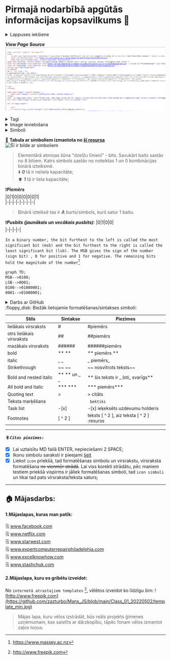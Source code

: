# Pirmajā nodarbībā apgūtās informācijas kopsavilkums :pushpin:
<details><summary>Lappuses iekšiene</summary>  
<p>
:warning: Skatīt lapas avotu ātrie taustiņi CTRL+U :man_student:
</p>
</details>  

***View Page Source***  
![lapas avota skrīns](https://github.com/zazturbo/Mans_JS/blob/main/Class_01_20220502/foto.png)  

  


<details><summary>Tagi</summary>
  <p>
  :warning:  Atvērt tagu ar < >
  </p>
  <p>
  :warning:  Aizvērt tagu ar < / >
  </p>
  </details>

<details><summary>Image ievietošana</summary>
  <p>
:warning:Ievietot attēlu var izmantojot simbolu ! un norādot alternatīvo takstu iekš kvadrātiekavām [ ]. Pēc tam seko attēla links iekš iekavēm ( )    
  </p>
  </details>
  
<details><summary>Simboli</summary>  
  <p>
   :eyeglasses:Acīmredzamie
    </p>
  <p>
   :dark_sunglasses:Neredzamie (tādi kā enter u.tml.)
  </p>
  </details>
  
:floppy_disk: **Tabula ar simboliem izmantota no [šī resursa](http://www.ecowin.org/aulas/resources/tables/asciitable.jpg)**  
![Šī ir bilde ar simboliem](http://www.ecowin.org/aulas/resources/tables/asciitable.jpg)  
>Elementārā atmiņas šūna "dzelžu līmenī" - bits. Savukārt baits sastāv no 8 bitiem. Katrs simbols sastāv no noteiktas 1 un 0 kombinācijas binārā izteiksmē.  
 :arrow_down: ***0*** tā ir neliela kapacitāte;  
 :arrow_up: ***1*** tā ir liela kapacitāte;  
 
 :exclamation:***Piemērs***  
 |0|1|0|0|0|0|0|1|  
 |-|-|-|-|-|-|-|-|  
  
 
>Binārā izteiksē tas ir ***A*** burts/simbols, kurš satur 1 baitu.
 
 :exclamation:***Pusbits (jaunākais un vecākais pusbits)***:
|0|1|0|0|  
|-|-|-|-|  
 
```In a binary number, the bit furthest to the left is called the most significant bit (msb) and the bit furthest to the right is called the least significant bit (lsb). The MSB gives the sign of the number (sign bit) , 0 for positive and 1 for negative. The remaining bits hold the magnitude of the number```[^1]  

[^1]: https://www.massey.ac.nz

 ```mermaid
graph TD;
MSB-->0100;
LSB-->0001;
0100-->01000001;
0001-->01000001;
```
 
 
<details><summary>Darbs ar GitHub</summary>
 <p>
   :warning:Reģistrācija GitHub;
  </p>
  <p>
   :warning:Repozitoriju izveide;
  </p>
  <p>
 :warning:GitHub automātiskā formatēšana darbojas tikai uz md failiem;
  </p>
  </details>  
:floppy_disk: Biežāk lietojamie formatēšanas/sintakses simboli: 

|Stils|Sintakse|Piezīmes|  
|-|-|-|  
|lielākais virsraksts|#|#piemērs|
|otrs lielākais virsraksts|##|##piemērs|
|mazākais virsraksts|######|######piemērs|
|bold|** ** |** piemērs **|
|italic|_ _ |_ piemērs_|
|Strikethrough|~~ ~~ |~~ nosvītrots teksts~~ |
|Bold and nested italic|** ** un _ _ |** šis teksts ir _ ļoti_ svarīgs**|
|All bold and italic |*** *** | *** piemērs*** |  
|Quoting text|> |> citāts|  
|Teksta marķēšana| `  `| ` bektiki`|
|Task list| -[x] | -[x] ieķeksēts uzdevumu holderis|
|Footnotes| [ ^ 2 ] | teksts [ ^ 2 ], aiz teksta [ ^ 2 ] :resurss |


----------------------------------------------------------------------------------  

:fly:***`Citas piezīmes:`***   
- [x] Lai uztaisītu MD failā ENTER, nepieciešami 2 SPACE;  
- [x] Ikonu simbolu saraksti ir pieejami [šeit](https://github.com/ikatyang/emoji-cheat-sheet/blob/master/README.md) 
- [x] Liekot `icon` priekšā, tad formatēšanas simbolu un virsrakstu, virsraksta formatēšana ~~ne vienmēr strādā~~. Lai viss korekti strādātu, pēc maniem testiem priekšā vispirms ir jāliek formatēšanas simboli, tad `icon simboli` un tikai tad pats virsraksta/teksta saturs; 

----------------------------------------------------------------------------------  
## :house: Mājasdarbs:  
#### 1.Mājaslapas, kuras man patīk:  
:spiral_notepad: www.facebook.com  
:spiral_notepad: www.netflix.com  
:spiral_notepad: www.starwest.com  
:spiral_notepad: www.expertcomputerrepairphiladelphia.com  
:spiral_notepad: www.excelknowhow.com  
:spiral_notepad: www.stashchuk.com  
#### 2.Mājaslapa, kuru es gribētu izveidot: 

No `internetā atrastajiem templates` [^2], vēlētos izveidot ko līdzīgu šim: ![http://www.freepik.com](https://github.com/zazturbo/Mans_JS/blob/main/Class_01_20220502/template_min.jpg)  
[^2]:http://www.freepik.com  

>Mājas lapa, kuru vēlos izstrādāt, būs reāls projekts ģimenes uzņēmumam, kas saistīts ar dārzkopību, tāpēc fonam vēlos izmantot zaļos toņus.  


